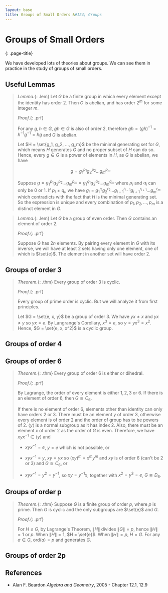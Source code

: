 ```yaml
---
layout: base
title: Groups of Small Orders &#124; Groups
---
```


# Groups of Small Orders
{: .page-title}

We have developed lots of theories about groups.
We can see them in practice in the study of groups of small orders.

## Useful Lemmas

> *Lemma.*{: .lem}
> Let $G$ be a finite group in which every element except the identity has order $2$.
> Then $G$ is abelian, and has order $2^m$ for some integer $m$.
>
> *Proof.*{: .prf}
>
> For any $g, h \in G$, $gh \in G$ is also of order $2$, therefore $gh = (gh)^{-1} = h^{-1}g^{-1} = hg$ and $G$ is abelian.
>
> Let $H = \set{g_1, g_2, ..., g_m}$ be the minimal generating set for $G$, which means $H$ generates $G$ and no proper subset of $H$ can do so.
> Hence, every $g \in G$ is a power of elements in $H$, as $G$ is abelian, we have
>
> $$
  g = g_1^{p_1}g_2^{p_2}...{g_m}^{p_m}
  $$
>
> Suppose $g = g_1^{p_1}g_2^{p_2}...{g_m}^{p_m} = g_1^{q_1}g_2^{q_2}...{g_m}^{q_m}$ where $p_i$ and $q_i$ can only be $0$ or $1$.
> If $p_i \not = q_i$, we have $g_i = g_1^{r_1}g_2^{r_2}...g_{i-1}^{r_{i-1}}g_{i+1}^{r_{i+1}}...g_m^{r_m}$ which contradicts with the fact that $H$ is the minimal generating set.
> So the expression is unique and every combination of $p_1, p_2, ..., p_m$ is a distinct element in $G$.

> *Lemma.*{: .lem}
> Let $G$ be a group of even order. Then $G$ contains an element of order $2$.
>
> *Proof.*{: .prf}
>
> Suppose $G$ has $2n$ elements.
> By pairing every element in $G$ with its inverse, we will have at least 2 sets having only one element, one of which is $\set{e}$.
> The element in another set will have order $2$.

## Groups of order 3

> *Theorem.*{: .thm}
> Every group of order $3$ is cyclic.
>
> *Proof.*{: .prf}
>
> Every group of prime order is cyclic. But we will analyze it from first principles.
>
> Let $G = \set{e, x, y}$ be a group of order $3$.
> We have $yx \not = x$ and $yx \not = y$ so $yx = e$.
> By Langrange's Corollary, $x^3 = e$, so $y = yx^3 = x^2$.
> Hence, $G = \set{e, x, x^2}$ is a cyclic group.

## Groups of order 4

## Groups of order 6

> *Theorem.*{: .thm}
> Every group of order $6$ is either or dihedral.
>
> *Proof.*{: .prf}
>
> By Lagrange, the order of every element is either $1, 2, 3$ or $6$.
> If there is an element of order $6$, then $G \cong C_6$.
>
> If there is no element of order $6$, elements other than identity can only have orders $2$ or $3$.
> There must be an element $y$ of order $3$, otherwise every element is of order $2$ and the order of group has to be powers of $2$.
> $\langle y \rangle$ is a normal subgroup as it has index $2$.
> Also, there must be an element $x$ of order $2$ as the order of $G$ is even.
> Therefore, we have $xyx^{-1} \in \langle y \rangle$ and
>
> + $xyx^{-1} = e$, $y = e$ which is not possible, or
>
> + $xyx^{-1} = y$, $xy = yx$ so $(xy)^m$ = $x^my^m$ and $xy$ is of order $6$ (can't be $2$ or $3$) and $G \cong C_6$, or
>
> + $xyx^{-1} = y^2 = y^{-1}$, so $xy = y^{-1}x$, together with $x^2 = y^3 = e$, $G \cong D_6$.

## Groups of order p

> *Theorem.*{: .thm}
> Suppose $G$ is a finite group of order $p$, where $p$ is prime.
> Then $G$ is cyclic and the only subgroups are $\set{e}$ and $G$.
>
> *Proof.*{: .prf}
>
> For $H \le G$, by Lagrange's Theorem, $\|H\|$ divides $\|G\| = p$, hence $\|H\| = 1$ or $p$.
> When $\|H\| = 1$, $H = \set{e}$. When $\|H\| = p$, $H = G$. For any $a \in G$, $\text{ord}(a) = p$ and generates $G$.

## Groups of order 2p

## References

* Alan F. Beardon _Algebra and Geometry_, 2005 - Chapter 12.1, 12.9
